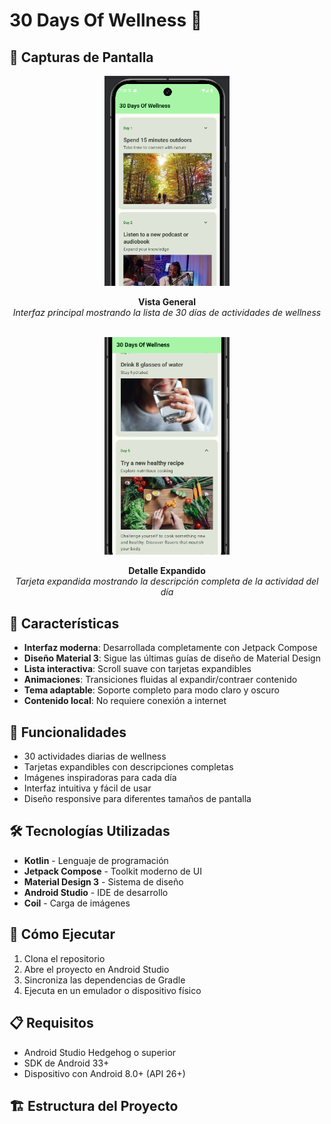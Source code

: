 # 30 Days Of Wellness 🍃

## 📸 Capturas de Pantalla

<div align="center">

<img src="screens/image1.png" width="200" />

**Vista General**  
*Interfaz principal mostrando la lista de 30 días de actividades de wellness*

<br />

<img src="screens/image2.png" width="200" />

**Detalle Expandido**  
*Tarjeta expandida mostrando la descripción completa de la actividad del día*

</div>

## 📱 Características

- **Interfaz moderna**: Desarrollada completamente con Jetpack Compose
- **Diseño Material 3**: Sigue las últimas guías de diseño de Material Design
- **Lista interactiva**: Scroll suave con tarjetas expandibles
- **Animaciones**: Transiciones fluidas al expandir/contraer contenido
- **Tema adaptable**: Soporte completo para modo claro y oscuro
- **Contenido local**: No requiere conexión a internet

## 🎯 Funcionalidades

- 30 actividades diarias de wellness
- Tarjetas expandibles con descripciones completas
- Imágenes inspiradoras para cada día
- Interfaz intuitiva y fácil de usar
- Diseño responsive para diferentes tamaños de pantalla

## 🛠️ Tecnologías Utilizadas

- **Kotlin** - Lenguaje de programación
- **Jetpack Compose** - Toolkit moderno de UI
- **Material Design 3** - Sistema de diseño
- **Android Studio** - IDE de desarrollo
- **Coil** - Carga de imágenes

## 🚀 Cómo Ejecutar

1. Clona el repositorio
2. Abre el proyecto en Android Studio
3. Sincroniza las dependencias de Gradle
4. Ejecuta en un emulador o dispositivo físico

## 📋 Requisitos

- Android Studio Hedgehog o superior
- SDK de Android 33+
- Dispositivo con Android 8.0+ (API 26+)

## 🏗️ Estructura del Proyecto
